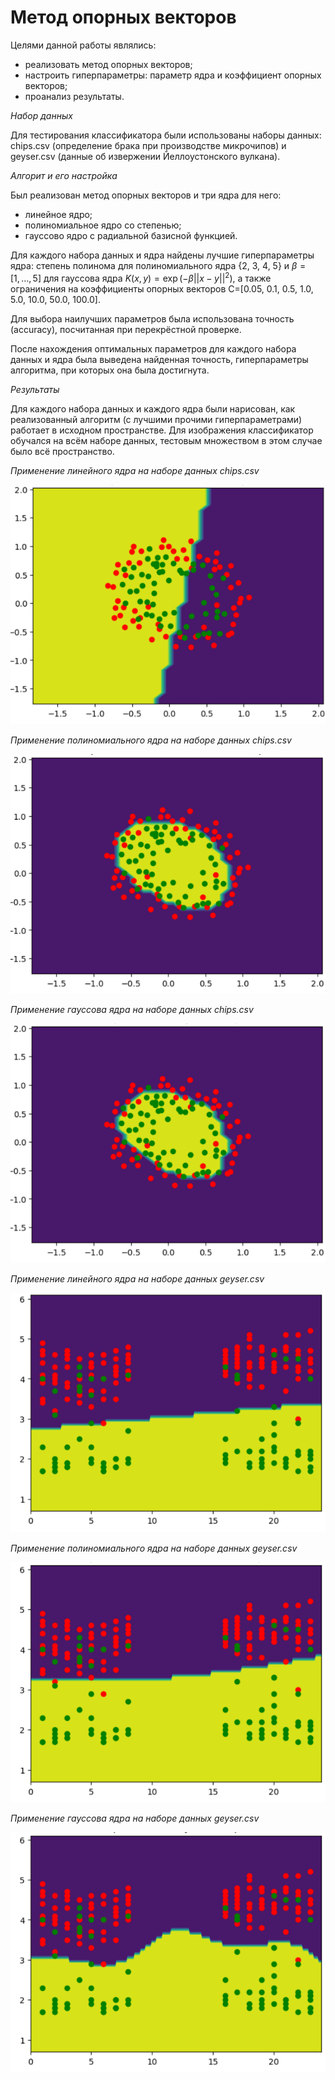 # Метод опорных векторов

Целями данной работы являлись:
* реализовать метод опорных векторов;
* настроить гиперпараметры: параметр ядра и коэффициент опорных векторов;
* проанализ результаты.

*Набор данных*

Для тестирования классификатора были использованы наборы данных: chips.csv (определение брака при производстве микрочипов) и geyser.csv (данные об извержении Йеллоустонского вулкана).

*Алгорит и его настройка*

Был реализован метод опорных векторов и три ядра для него:
* линейное ядро;
* полиномиальное ядро со степенью;
* гауссово ядро с радиальной базисной функцией.

Для каждого набора данных и ядра найдены лучшие гиперпараметры ядра: степень полинома для полиномиального ядра {2, 3, 4, 5} и $\beta=[1,..., 5]$ для гауссова ядра $K(x,y)=\exp(-\beta||x-y||^2)$,
а также ограничения на коэффициенты опорных векторов C=[0.05, 0.1, 0.5, 1.0, 5.0, 10.0, 50.0, 100.0].

Для выбора наилучших параметров была использована точность (accuracy), посчитанная при перекрёстной проверке.

После нахождения оптимальных параметров для каждого набора данных и ядра была выведена найденная точность, гиперпараметры алгоритма, при которых она была достигнута.

*Результаты*

Для каждого набора данных и каждого ядра были нарисован, как реализованный алгоритм (с лучшими прочими гиперпараметрами) работает в исходном пространстве. Для изображения классификатор  
обучался на всём наборе данных, тестовым множеством в этом случае было всё пространство.

*Применение линейного ядра на наборе данных chips.csv*

![LinCore](./img/LinCore.png)


*Применение полиномиального ядра на наборе данных chips.csv*

![PolCore](./img/PolCore.png)

*Применение гауссова ядра на наборе данных chips.csv*

![GausCore](./img/GausCore.png)

*Применение линейного ядра на наборе данных geyser.csv*

![LinCoreGeyser](./img/LinCoreGeyser.png)


*Применение полиномиального ядра на наборе данных geyser.csv*

![PolCoreGeyser](./img/PolCoreGeyser.png)

*Применение гауссова ядра на наборе данных geyser.csv*

![GausCoreGeyser](./img/GausCoreGeyser.png)
